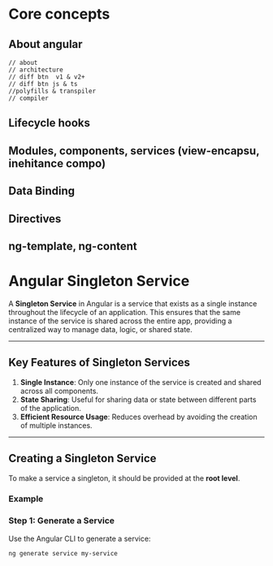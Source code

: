 # Core concepts
## About angular
    // about
    // architecture
    // diff btn  v1 & v2+
    // diff btn js & ts
    //polyfills & transpiler
    // compiler
## Lifecycle hooks
## Modules, components, services  (view-encapsu, inehitance compo)
## Data Binding
## Directives 
## ng-template, ng-content


# Angular Singleton Service

A **Singleton Service** in Angular is a service that exists as a single instance throughout the lifecycle of an application. This ensures that the same instance of the service is shared across the entire app, providing a centralized way to manage data, logic, or shared state.

---

## Key Features of Singleton Services

1. **Single Instance**: Only one instance of the service is created and shared across all components.
2. **State Sharing**: Useful for sharing data or state between different parts of the application.
3. **Efficient Resource Usage**: Reduces overhead by avoiding the creation of multiple instances.

---

## Creating a Singleton Service

To make a service a singleton, it should be provided at the **root level**.

### Example

### Step 1: Generate a Service
Use the Angular CLI to generate a service:
```bash
ng generate service my-service
